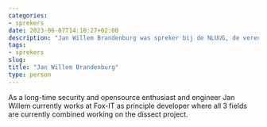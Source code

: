 ```yaml
---
categories:
- sprekers
date: 2023-06-07T14:10:27+02:00
description: "Jan Willem Brandenburg was spreker bij de NLUUG, de vereniging voor open systemen en open standaarden. Lees meer over deze spreker."
tags:
- sprekers
slug:
title: "Jan Willem Brandenburg"
type: person
---
```


As a long-time security and opensource enthusiast and engineer Jan Willem currently works at Fox-IT as principle developer where all 3 fields are currently combined working on the dissect project.
